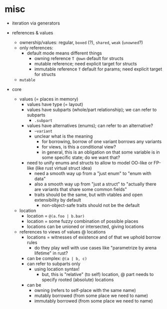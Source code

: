 # misc

- iteration via generators

- references & values
  - ownership/values: regular, `boxed` (?), `shared`, `weak` (`unowned`?)
  - only references:
    - default mode means different things
      - owning reference `T @own` default for structs
      - mutable reference; need explicit target for structs
      - immutable reference `T` default for params; need explicit target for structs
  - `mutable`

- core
  - values (= places in memory)
    - values have type (= layout)
    - values have subparts (whole/part relationship); we can refer to subparts
      - `.subpart`
    - values have alternatives (enums); can refer to an alternative?
      - `~variant`
      - unclear what is the meaning
        - for borrowing, borrow of one variant borrows any variants
        - for views, is this a conditional view?
        - in general, this is an obligation on that some variable is in some specific state; do we want that?
    - need to unify enums and structs to allow to model OO-like or FP-like (like rust virtual struct idea)
      - need a smooth way up from a "just enum" to "enum with data"
      - also a smooth way up from "just a struct" to "actually there are variants that share some common fields"
      - traits should be the same, but with vtables and open extensibility by default
        - non-object-safe traits should not be the default
  - location
    - location = `@(a.foo | b.bar)`
    - location = some fuzzy combination of possible places
    - locations can be unioned or intersected, giving locations
  - references to views of values @ locations
    - locations = witnesses of existence and of that we uphold borrow rules
      - do they play well with use cases like "parametrize by arena lifetime" in rust?
    - can be complex: `@(a | b, c)`
    - can refer to subparts only
      - using location syntax!
        - but, this is "relative" (to self) location, @ part needs to specify rooted (absolute) locations
    - can be
      - owning (refers to self-place with the same name)
      - mutably borrowed (from some place we need to name)
      - immutably borrowed (from some place we need to name)

